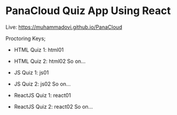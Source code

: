 # PanaCloud Quiz App Using React

Live: https://muhammadovi.github.io/PanaCloud

Proctoring Keys;

* HTML Quiz 1: html01

* HTML Quiz 2: html02
So on...


* JS Quiz 1: js01

* JS Quiz 2: js02
So on...


* ReactJS Quiz 1: react01

* ReactJS Quiz 2: react02
So on...

